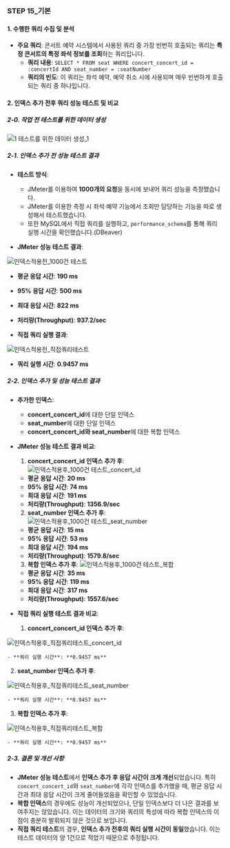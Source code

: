 ### **STEP 15_기본**

#### **1. 수행한 쿼리 수집 및 분석**

- **주요 쿼리**: 콘서트 예약 시스템에서 사용된 쿼리 중 가장 빈번히 호출되는 쿼리는 **특정 콘서트의 특정 좌석 정보를 조회**하는 쿼리입니다.
  - **쿼리 내용**: `SELECT * FROM seat WHERE concert_concert_id = :concertId AND seat_number = :seatNumber`
  - **쿼리의 빈도**: 이 쿼리는 좌석 예약, 예약 취소 시에 사용되며 매우 빈번하게 호출되는 쿼리 중 하나입니다.

#### **2. 인덱스 추가 전후 쿼리 성능 테스트 및 비교**
##### **2-0. 작업 전 테스트를 위한 데이터 생성**
![1 테스트를 위한 데이터 생성_1](https://github.com/user-attachments/assets/367ac633-4ed6-4ca8-93fd-cc2a292399ca)

##### **2-1. 인덱스 추가 전 성능 테스트 결과**
- **테스트 방식**:
  - JMeter를 이용하여 **1000개의 요청**을 동시에 보내어 쿼리 성능을 측정했습니다.
  - JMeter를 이용한 측정 시 좌석 예약 기능에서 조회만 담당하는 기능을 따로 생성해서 테스트했습니다.
  - 또한 MySQL에서 직접 쿼리를 실행하고, `performance_schema`를 통해 쿼리 실행 시간을 확인했습니다.(DBeaver)

- **JMeter 성능 테스트 결과**:
  
![인덱스적용전_1000건 테스트](https://github.com/user-attachments/assets/d74bdc60-3021-400e-af32-97fc9cd934b4)

  - **평균 응답 시간**: **190 ms**
  - **95% 응답 시간**: **500 ms**
  - **최대 응답 시간**: **822 ms**
  - **처리량(Throughput)**: **937.2/sec**

- **직접 쿼리 실행 결과**:
  
![인덱스적용전_직접쿼리테스트](https://github.com/user-attachments/assets/9c1598d4-61d9-4d09-a08e-577f582d2735)

  - **쿼리 실행 시간**: **0.9457 ms**

##### **2-2. 인덱스 추가 및 성능 테스트 결과**

- **추가한 인덱스**:
  - **concert_concert_id**에 대한 단일 인덱스
  - **seat_number**에 대한 단일 인덱스
  - **concert_concert_id와 seat_number**에 대한 복합 인덱스

- **JMeter 성능 테스트 결과 비교**:
  1. **concert_concert_id 인덱스 추가 후**:
![인덱스적용후_1000건 테스트_concert_id](https://github.com/user-attachments/assets/0768e415-7adc-451d-813d-26e15ae6e4c5)

    - **평균 응답 시간**: **20 ms**
    - **95% 응답 시간**: **74 ms**
    - **최대 응답 시간**: **191 ms**
    - **처리량(Throughput)**: **1356.9/sec**

  2. **seat_number 인덱스 추가 후**:
![인덱스적용후_1000건 테스트_seat_number](https://github.com/user-attachments/assets/c8da15f5-0013-4ef6-bf98-2d9f402e1dcf)

    - **평균 응답 시간**: **15 ms**
    - **95% 응답 시간**: **53 ms**
    - **최대 응답 시간**: **194 ms**
    - **처리량(Throughput)**: **1579.8/sec**

  3. **복합 인덱스 추가 후**:
![인덱스적용후_1000건 테스트_복합](https://github.com/user-attachments/assets/19ff03a9-4a67-4a9c-8c4d-0578edbb11e9)

    - **평균 응답 시간**: **35 ms**
    - **95% 응답 시간**: **119 ms**
    - **최대 응답 시간**: **317 ms**
    - **처리량(Throughput)**: **1557.6/sec**

- **직접 쿼리 실행 테스트 결과 비교**:
  1. **concert_concert_id 인덱스 추가 후**:
     
![인덱스적용후_직접쿼리테스트_concert_id](https://github.com/user-attachments/assets/324d6807-c848-466e-9bbe-7c39ff1e3530)

    - **쿼리 실행 시간**: **0.9457 ms**
  2. **seat_number 인덱스 추가 후**:
      
![인덱스적용후_직접쿼리테스트_seat_number](https://github.com/user-attachments/assets/06f51603-1cf6-4b3a-a45d-2277caaa926a)

    - **쿼리 실행 시간**: **0.9457 ms**
  3. **복합 인덱스 추가 후**:
      
![인덱스적용후_직접쿼리테스트_복합](https://github.com/user-attachments/assets/17e0baad-d7e3-4051-8f4d-6c9df77c1b3a)

    - **쿼리 실행 시간**: **0.9457 ms**

##### **2-3. 결론 및 개선 사항**
- **JMeter 성능 테스트**에서 **인덱스 추가 후 응답 시간이 크게 개선**되었습니다. 특히 `concert_concert_id`와 `seat_number`에 각각 인덱스를 추가했을 때, 평균 응답 시간과 최대 응답 시간이 크게 줄어들었음을 확인할 수 있었습니다.
- **복합 인덱스**의 경우에도 성능이 개선되었으나, 단일 인덱스보다 더 나은 결과를 보여주지는 않았습니다. 이는 데이터의 크기와 쿼리의 특성에 따라 복합 인덱스의 이점이 충분히 발휘되지 않은 것으로 보입니다.
- **직접 쿼리 테스트**의 경우, **인덱스 추가 전후의 쿼리 실행 시간이 동일**했습니다. 이는 테스트 데이터의 양 1건으로 적었기 때문으로 추정됩니다.

